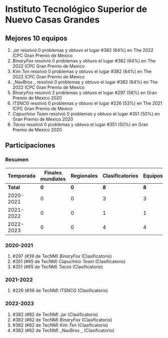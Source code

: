 ---
---

# Instituto Tecnológico Superior de Nuevo Casas Grandes

## Mejores 10 equipos

1. _.jar_ resolvió 0 problemas y obtuvo el lugar #382 (64%) en The 2022 ICPC Gran Premio de Mexico
1. _BinaryFox_ resolvió 0 problemas y obtuvo el lugar #382 (64%) en The 2022 ICPC Gran Premio de Mexico
1. _Kim Ten_ resolvió 0 problemas y obtuvo el lugar #382 (64%) en The 2022 ICPC Gran Premio de Mexico
1. _NavBros _ resolvió 0 problemas y obtuvo el lugar #382 (64%) en The 2022 ICPC Gran Premio de Mexico
1. _BinaryFox_ resolvió 2 problemas y obtuvo el lugar #297 (58%) en Gran Premio de Mexico 2020
1. _ITSNCG_ resolvió 0 problemas y obtuvo el lugar #226 (53%) en The 2021 ICPC Gran Premio de Mexico
1. _Capuchino Team_ resolvió 0 problemas y obtuvo el lugar #351 (50%) en Gran Premio de Mexico 2020
1. _Tacos_ resolvió 0 problemas y obtuvo el lugar #351 (50%) en Gran Premio de Mexico 2020

## Participaciones

### Resumen

| Temporada | Finales mundiales | Regionales | Clasificatorios | Equipos |
| --- | --- | --- | --- | --- |
| **Total** | **0** | **0** | **8** | **8** |
| 2020-2021 | 0 | 0 | 3 | 3 |
| 2021-2022 | 0 | 0 | 1 | 1 |
| 2022-2023 | 0 | 0 | 4 | 4 |

### 2020-2021

1. #297 (#39 de TecNM) _BinaryFox_ (Clasificatorio)
1. #351 (#65 de TecNM) _Capuchino Team_ (Clasificatorio)
1. #351 (#65 de TecNM) _Tacos_ (Clasificatorio)

### 2021-2022

1. #226 (#36 de TecNM) _ITSNCG_ (Clasificatorio)

### 2022-2023

1. #382 (#82 de TecNM) _.jar_ (Clasificatorio)
1. #382 (#82 de TecNM) _BinaryFox_ (Clasificatorio)
1. #382 (#82 de TecNM) _Kim Ten_ (Clasificatorio)
1. #382 (#82 de TecNM) _NavBros _ (Clasificatorio)



